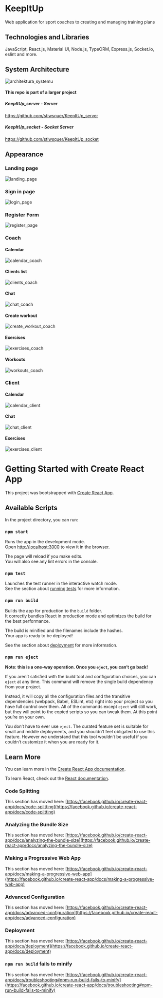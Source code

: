 # KeepItUp

Web application for sport coaches to creating and managing training plans

## Technologies and Libraries
JavaScript, React.js, Material UI, Node.js, TypeORM, Express.js, Socket.io, eslint and more.

## System Architecture
![architektura_systemu](https://user-images.githubusercontent.com/50952730/143244210-3008e671-7559-4fb2-8ab7-8314fd899a50.png)

#### This repo is part of a larger project

##### KeepItUp_server - Server
https://github.com/stiwsquer/KeepItUp_server

##### KeepItUp_socket - Socket Server
https://github.com/stiwsquer/KeepItUp_socket


## Appearance
### Landing page

![landing_page](https://user-images.githubusercontent.com/50952730/143244323-d96875b1-be5f-4d3a-b492-2dc0dfa51214.JPG)


### Sign in page

![login_page](https://user-images.githubusercontent.com/50952730/143244357-c7434cf7-fe93-41b8-ba9d-d705885fc90b.JPG)

### Register Form

![register_page](https://user-images.githubusercontent.com/50952730/143244368-3c4fa3bb-2bc7-4bf4-9437-0957737308ef.JPG)

### Coach
#### Calendar
![calendar_coach](https://user-images.githubusercontent.com/50952730/143244908-9c11670f-a251-4db4-9f14-d606b3bb84ff.JPG)

#### Clients list
![clients_coach](https://user-images.githubusercontent.com/50952730/143244900-8e268711-7007-4d77-b87d-496627f12cf2.JPG)

#### Chat
![chat_coach](https://user-images.githubusercontent.com/50952730/143244910-0b61a235-74c7-400a-8174-c8a0c1b94c65.JPG)

#### Create workout
![create_workout_coach](https://user-images.githubusercontent.com/50952730/143244903-1c77b0ec-b3ca-4fea-bc59-56c57def7564.JPG)

#### Exercises 
![exercises_coach](https://user-images.githubusercontent.com/50952730/143244905-d45b6b30-a8b0-4fb6-bed4-6947b8315625.JPG)

#### Workouts
![workouts_coach](https://user-images.githubusercontent.com/50952730/143244907-141858c9-d5dc-4574-99f3-e8abf1b21092.JPG)



### Client

#### Calendar
![calendar_client](https://user-images.githubusercontent.com/50952730/143245397-90ff91f1-5c06-4108-af52-1e91e1ca89db.JPG)

#### Chat
![chat_client](https://user-images.githubusercontent.com/50952730/143245399-b3dd57d3-3a17-4780-bce7-475f85330fa3.JPG)

#### Exercises 
![exercises_client](https://user-images.githubusercontent.com/50952730/143245393-18bd3bb4-e50a-4a2d-9647-707bc66333a5.JPG)

# Getting Started with Create React App

This project was bootstrapped with [Create React App](https://github.com/facebook/create-react-app).

## Available Scripts

In the project directory, you can run:

### `npm start`

Runs the app in the development mode.\
Open [http://localhost:3000](http://localhost:3000) to view it in the browser.

The page will reload if you make edits.\
You will also see any lint errors in the console.

### `npm test`

Launches the test runner in the interactive watch mode.\
See the section about [running tests](https://facebook.github.io/create-react-app/docs/running-tests) for more information.

### `npm run build`

Builds the app for production to the `build` folder.\
It correctly bundles React in production mode and optimizes the build for the best performance.

The build is minified and the filenames include the hashes.\
Your app is ready to be deployed!

See the section about [deployment](https://facebook.github.io/create-react-app/docs/deployment) for more information.

### `npm run eject`

**Note: this is a one-way operation. Once you `eject`, you can’t go back!**

If you aren’t satisfied with the build tool and configuration choices, you can `eject` at any time. This command will remove the single build dependency from your project.

Instead, it will copy all the configuration files and the transitive dependencies (webpack, Babel, ESLint, etc) right into your project so you have full control over them. All of the commands except `eject` will still work, but they will point to the copied scripts so you can tweak them. At this point you’re on your own.

You don’t have to ever use `eject`. The curated feature set is suitable for small and middle deployments, and you shouldn’t feel obligated to use this feature. However we understand that this tool wouldn’t be useful if you couldn’t customize it when you are ready for it.

## Learn More

You can learn more in the [Create React App documentation](https://facebook.github.io/create-react-app/docs/getting-started).

To learn React, check out the [React documentation](https://reactjs.org/).

### Code Splitting

This section has moved here: [https://facebook.github.io/create-react-app/docs/code-splitting](https://facebook.github.io/create-react-app/docs/code-splitting)

### Analyzing the Bundle Size

This section has moved here: [https://facebook.github.io/create-react-app/docs/analyzing-the-bundle-size](https://facebook.github.io/create-react-app/docs/analyzing-the-bundle-size)

### Making a Progressive Web App

This section has moved here: [https://facebook.github.io/create-react-app/docs/making-a-progressive-web-app](https://facebook.github.io/create-react-app/docs/making-a-progressive-web-app)

### Advanced Configuration

This section has moved here: [https://facebook.github.io/create-react-app/docs/advanced-configuration](https://facebook.github.io/create-react-app/docs/advanced-configuration)

### Deployment

This section has moved here: [https://facebook.github.io/create-react-app/docs/deployment](https://facebook.github.io/create-react-app/docs/deployment)

### `npm run build` fails to minify

This section has moved here: [https://facebook.github.io/create-react-app/docs/troubleshooting#npm-run-build-fails-to-minify](https://facebook.github.io/create-react-app/docs/troubleshooting#npm-run-build-fails-to-minify)
